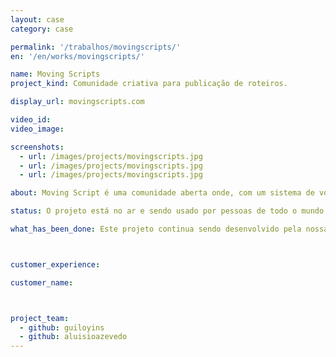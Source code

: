 ```yaml
---
layout: case
category: case

permalink: '/trabalhos/movingscripts/'
en: '/en/works/movingscripts/'

name: Moving Scripts
project_kind: Comunidade criativa para publicação de roteiros.

display_url: movingscripts.com

video_id:
video_image:

screenshots:
  - url: /images/projects/movingscripts.jpg
  - url: /images/projects/movingscripts.jpg
  - url: /images/projects/movingscripts.jpg

about: Moving Script é uma comunidade aberta onde, com um sistema de votação e um tema por semana, roteristas criam, compartilham e passam feedback. Assim a comunidade pode ver se suas idéias tem condições de ser comercializadas.

status: O projeto está no ar e sendo usado por pessoas de todo o mundo que gostam de escrever e ler roteiros.

what_has_been_done: Este projeto continua sendo desenvolvido pela nossa equipe.



customer_experience:

customer_name:



project_team:
  - github: guiloyins
  - github: aluisioazevedo
---
```


